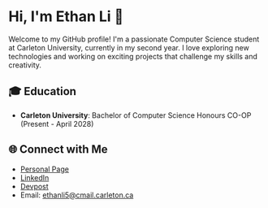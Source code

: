 # Hi, I'm Ethan Li 👋

Welcome to my GitHub profile! I'm a passionate Computer Science student at Carleton University, currently in my second year. I love exploring new technologies and working on exciting projects that challenge my skills and creativity.


## 🎓 Education

- **Carleton University**: Bachelor of Computer Science Honours CO-OP (Present - April 2028)

## 🌐 Connect with Me

- [Personal Page](https://ethanli-personal-website.netlify.app/)
- [LinkedIn](https://www.linkedin.com/in/ethan-li-68a8151a8/)
- [Devpost](https://devpost.com/lijiayi0316)
- Email: ethanli5@cmail.carleton.ca
